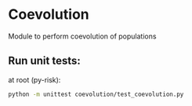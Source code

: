 # Coevolution
Module to perform coevolution of populations

## Run unit tests:
at root (py-risk):
```sh
python -m unittest coevolution/test_coevolution.py
```